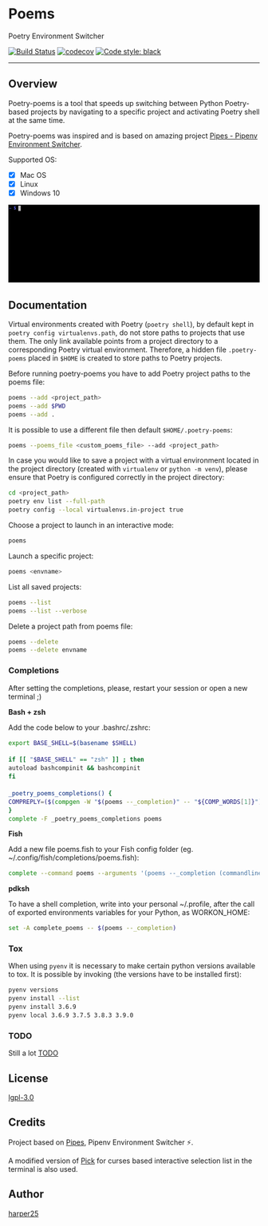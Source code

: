 # Poems

Poetry Environment Switcher

[![Build Status](https://travis-ci.org/harper25/poetry-poems.svg?branch=master)](https://travis-ci.org/harper25/poetry-poems)
[![codecov](https://codecov.io/gh/harper25/poetry-poems/branch/master/graph/badge.svg)](https://codecov.io/gh/harper25/poetry-poems)
[![Code style: black](https://img.shields.io/badge/code%20style-black-000000.svg)](https://github.com/psf/black)

--------

Overview
--------

Poetry-poems is a tool that speeds up switching between Python Poetry-based projects by navigating to a specific project and activating Poetry shell at the same time.

Poetry-poems was inspired and is based on amazing project [Pipes - Pipenv Environment Switcher](https://github.com/gtalarico/pipenv-pipes).

Supported OS:
- [x] Mac OS
- [x] Linux
- [x] Windows 10

![poems-intro](https://github.com/harper25/poetry-poems/blob/master/docs/static/poems-intro.gif)

Documentation
-------------

Virtual environments created with Poetry (`poetry shell`), by default kept in `poetry config virtualenvs.path`, do not store paths to projects that use them. The only link available points from a project directory to a corresponding Poetry virtual environment. Therefore, a hidden file `.poetry-poems` placed in `$HOME` is created to store paths to Poetry projects.

Before running poetry-poems you have to add Poetry project paths to the poems file:
```sh
poems --add <project_path>
poems --add $PWD
poems --add .
```

It is possible to use a different file then default `$HOME/.poetry-poems`:
```sh
poems --poems_file <custom_poems_file> --add <project_path>
```

In case you would like to save a project with a virtual environment located in the project directory (created with `virtualenv` or `python -m venv`), please ensure that Poetry is configured correctly in the project directory:
```sh
cd <project_path>
poetry env list --full-path
poetry config --local virtualenvs.in-project true
```

Choose a project to launch in an interactive mode:
```sh
poems
```

Launch a specific project:
```sh
poems <envname>
```

List all saved projects:
```sh
poems --list
poems --list --verbose
```

Delete a project path from poems file:
```sh
poems --delete
poems --delete envname
```

### Completions

After setting the completions, please, restart your session or open a new terminal ;)

**Bash + zsh**

Add the code below to your .bashrc/.zshrc:
```sh
export BASE_SHELL=$(basename $SHELL)

if [[ "$BASE_SHELL" == "zsh" ]] ; then
autoload bashcompinit && bashcompinit
fi

_poetry_poems_completions() {
COMPREPLY=($(compgen -W "$(poems --_completion)" -- "${COMP_WORDS[1]}"))
}
complete -F _poetry_poems_completions poems
```

**Fish**

Add a new file poems.fish to your Fish config folder (eg. ~/.config/fish/completions/poems.fish):

```sh
complete --command poems --arguments '(poems --_completion (commandline -cp))' --no-files
```

**pdksh**

To have a shell completion, write into your personal ~/.profile, after the call of exported environments variables for your Python, as WORKON_HOME:

```sh
set -A complete_poems -- $(poems --_completion)
```

### Tox

When using `pyenv` it is necessary to make certain python versions available to tox. It is possible by invoking (the versions have to be installed first):
```sh
pyenv versions
pyenv install --list
pyenv install 3.6.9
pyenv local 3.6.9 3.7.5 3.8.3 3.9.0
```

### TODO

Still a lot [TODO](https://github.com/harper25/poetry-poems/blob/master/TODO.md)

License
-------

[lgpl-3.0](https://github.com/harper25/poetry-poems/blob/master/LICENSE)

Credits
-------

Project based on [Pipes](https://github.com/gtalarico/pipenv-pipes), Pipenv Environment Switcher ⚡.

A modified version of [Pick](https://github.com/wong2/pick/) for curses based interactive selection list in the terminal is also used.

Author
------

[harper25](https://github.com/harper25)
